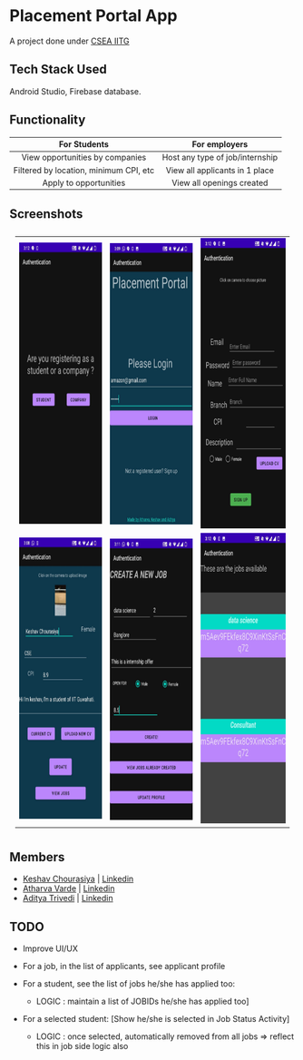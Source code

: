 # Placement Portal App

A project done under [CSEA IITG](https://www.facebook.com/iitgcsea/)

## Tech Stack Used

Android Studio, Firebase database.

## Functionality

|             For Students             |          For employers          |
| :----------------------------------: | :-----------------------------: |
|   View opportunities by companies    | Host any type of job/internship |
| Filtered by location, minimum CPI, etc | View all applicants in 1 place  |
| Apply to opportunities | View all openings created |

## Screenshots
<table style="padding:10px">
  <tr>
    <td> <img src="./screenshots/welcome.jpeg"  alt="1" width = 279px height = 496px ></td>
    <td><img src="./screenshots/company-login.jpeg" align="right" alt="2" width = 279px height = 496px></td>
    <td><img src="./screenshots/stud-reg.jpeg" alt="3" width = 288px height = 512px></td>
  </tr>
   <tr>
    <td> <img src="./screenshots/user.jpeg"  alt="1" width = 279px height = 496px ></td>
    <td><img src="./screenshots/create_job.jpeg" align="right" alt="2" width = 279px height = 496px></td>
    <td><img src="./screenshots/job-list.jpeg" alt="3" width = 288px height = 512px></td>
  </tr>
</table>



## Members

- [Keshav Chourasiya](https://github.com/kchourasiya1108) | [Linkedin](https://www.linkedin.com/in/keshav-chourasiya-1303b31b0/) 
- [Atharva Varde](https://github.com/varde2407) | [Linkedin](https://www.linkedin.com/in/atharva-varde-643a05197/) 
- [Aditya Trivedi](https://github.com/ad1tyat) | [Linkedin](https://www.linkedin.com/in/trivedi-aditya/) 



## TODO

- Improve UI/UX

- For a job, in the list of applicants, see applicant profile
- For a student, see the list of jobs he/she has applied too: 
  - LOGIC : maintain a list of JOBIDs he/she has applied too]
- For a selected student: [Show he/she is selected in Job Status Activity]
  - LOGIC : once selected, automatically removed from all jobs => reflect this in job side logic also

